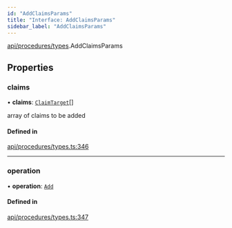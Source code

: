 ```yaml
---
id: "AddClaimsParams"
title: "Interface: AddClaimsParams"
sidebar_label: "AddClaimsParams"
---
```


[api/procedures/types](../../../../../modules/API/Procedures/Types/Types.md).AddClaimsParams

## Properties

### claims

• **claims**: [`ClaimTarget`](../../../../Types/ClaimTarget/ClaimTarget.md)[]

array of claims to be added

#### Defined in

[api/procedures/types.ts:346](https://github.com/PolymeshAssociation/polymesh-sdk/blob/15be87e8/src/api/procedures/types.ts#L346)

___

### operation

• **operation**: [`Add`](../../../../../enums/API/Procedures/Types/ClaimOperation/ClaimOperation.md#add)

#### Defined in

[api/procedures/types.ts:347](https://github.com/PolymeshAssociation/polymesh-sdk/blob/15be87e8/src/api/procedures/types.ts#L347)
